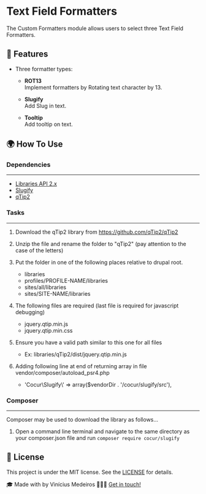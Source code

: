 Text Field Formatters
=================

The Custom Formatters module allows users to select three Text Field Formatters.

## 🚀 Features

* Three formatter types:
    * **ROT13**  
      Implement formatters by Rotating text character by 13.

    * **Slugify**  
      Add Slug in text.

    * **Tooltip**  
      Add tooltip on text.


## 🌍 How To Use

### Dependencies
------------
- [Libraries API 2.x](http://drupal.org/project/libraries)
- [Slugify](https://packagist.org/packages/cocur/slugify)
- [qTip2](https://github.com/qTip2/qTip2)

### Tasks
------------
1. Download the qTip2 library from
https://github.com/qTip2/qTip2

2. Unzip the file and rename the folder to "qTip2" (pay attention to the
case of the letters)
3. Put the folder in one of the following places relative to drupal root.
    - libraries
    - profiles/PROFILE-NAME/libraries
    - sites/all/libraries
    - sites/SITE-NAME/libraries
4. The following files are required (last file is required for javascript
debugging)
    - jquery.qtip.min.js
    - jquery.qtip.min.css
5. Ensure you have a valid path similar to this one for all files
    - Ex: libraries/qTip2/dist/jquery.qtip.min.js

6. Adding following line at end of returning array in file vendor/composer/autoload_psr4.php
    - 'Cocur\\Slugify\\' => array($vendorDir . '/cocur/slugify/src'),

### Composer
------------
Composer may be used to download the library as follows...

1. Open a command line terminal and navigate to the same directory as your
composer.json file and run
  `
    composer require cocur/slugify
  `

## 📃 License

This project is under the MIT license. See the [LICENSE](https://github.com/viniciumedeiros/bankon/blob/master/LICENSE) for details.

🎓 Made with by Vinícius Medeiros 👨🏻‍💻 [Get in touch!](https://www.linkedin.com/in/viniciumedeiros/)